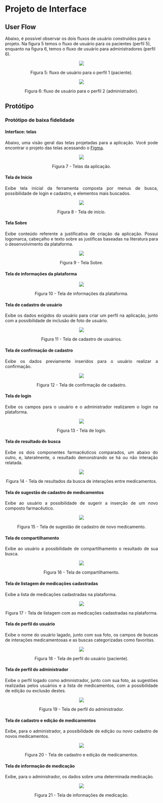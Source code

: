 
# Projeto de Interface

## User Flow

<!--
Fluxo de usuário (User Flow) é uma técnica que permite ao desenvolvedor mapear todo fluxo de navegação do usuário na aplicação. Essa técnica funciona para alinhar os caminhos e as possíveis ações que o usuário pode fazer junto com os membros de sua equipe.
-->

Abaixo, é possível observar os dois fluxos de usuário construídos para o projeto. Na figura 5 temos o fluxo de usuário para os pacientes (perfil 5), enquanto na figura 6, temos o fluxo de usuário para administradores (perfil 6).

<div align="center">

![](img/fluxo_usuario.png)

Figura 5: fluxo de usuário para o perfil 1 (paciente).

![](img/fluxo_adm.png)

Figura 6: fluxo de usuário para o perfil 2 (administrador).

</div>

## Protótipo

### Protótipo de baixa fidelidade

<div align="justify">

#### Interface: telas

Abaixo, uma visão geral das telas projetadas para a aplicação. Você pode encontrar o projeto das telas acessando o [Figma](https://www.figma.com/design/4rNeyfRyfLDr4sYEAqcRBQ/Which-Medicine?node-id=0-1&node-type=canvas&t=ktfGMCII6QObEl3h-0).

<div align="center">

![](img/telas_geral.png)

Figura 7 - Telas da aplicação.

</div>

#### **Tela de Início**

Exibe tela inicial da ferramenta composta por menus de busca, possibilidade de login e cadastro, e elementos mais buscados. 

<div align="center">

![](img/tela_inicio.png)

Figura 8 - Tela de início.

</div>

#### **Tela Sobre**

Exibe conteúdo referente a justificativa de criação da aplicação. Possui logomarca, cabeçalho e texto sobre as justificas baseadas na literatura para o desenvolvimento da plataforma.

<div align="center">

![](img/tela_sobre.png)

Figura 9 - Tela Sobre.

</div>

#### **Tela de informações da plataforma**

<div align="center">

![](img/tela_info.png)

Figura 10 - Tela de informações da plataforma.

</div>

#### **Tela de cadastro de usuário**

Exibe os dados exigidos do usuário para criar um perfil na aplicação, junto com a possibilidade de inclusão de foto de usuário.

<div align="center">

![](img/tela_cadastro.png)

Figura 11 - Tela de cadastro de usuários.

</div>

#### **Tela de confirmação de cadastro**

Exibe os dados previamente inseridos para o usuário realizar a confirmação.

<div align="center">

![](img/tela_confirmacao_cadastro.png)

Figura 12 - Tela de confirmação de cadastro.

</div>

#### **Tela de login**

Exibe os campos para o usuário e o administrador realizarem o login na plataforma.

<div align="center">

![](img/tela_login.png)

Figura 13 - Tela de login.

</div>

#### **Tela de resultado de busca**

Exibe os dois componentes farmacêuticos comparados, um abaixo do outro, e, lateralmente, o resultado demonstrando se há ou não interação relatada.

<div align="center">

![](img/tela_resultado_busca.png)

Figura 14 - Tela de resultados da busca de interações entre medicamentos.

</div>

#### **Tela de sugestão de cadastro de medicamentos**

Exibe ao usuário a possibilidade de sugerir a inserção de um novo composto farmacêutico.

<div align="center">

![](img/tela_sugestao_cadastro.png)

Figura 15 - Tela de sugestão de cadastro de novo medicamento.

</div>

#### **Tela de compartilhamento**

Exibe ao usuário a possibilidade de compartilhamento o resultado de sua busca.

<div align="center">

![](img/tela_compartilhamento.png)

Figura 16 - Tela de compartilhamento.

</div>

#### **Tela de listagem de medicações cadastradas**

Exibe a lista de medicações cadastradas na plataforma.

<div align="center">

![](img/tela_lista_medicacoes.png)

Figura 17 - Tela de listagem com as medicações cadastradas na plataforma.

</div>

#### **Tela de perfil do usuário**

Exibe o nome do usuário lagado, junto com sua foto, os campos de buscas de interações medicamentosas e as buscas categorizadas como favoritas.

<div align="center">

![](img/tela_perfil_usu.png)

Figura 18 - Tela de perfil do usuário (paciente).

</div>

#### **Tela de perfil do administrador**

Exibe o perfil logado como administrador, junto com sua foto, as sugestões realizadas pelos usuários e a lista de medicamentos, com a possibilidade de edição ou exclusão destes.

<div align="center">

![](img/tela_perfil_adm.png)

Figura 19 - Tela de perfil do administrador.

</div>

#### **Tela de cadastro e edição de medicamentos**

Exibe, para o administrador, a possibilidade de edição ou novo cadastro de novos medicamentos.

<div align="center">

![](img/tela_editar_medicacao.png)

Figura 20 - Tela de cadastro e edição de medicamentos.

</div>

#### **Tela de informação de medicação**

Exibe, para o administrador, os dados sobre uma determinada medicação.

<div align="center">

![](img/tela_info_medicacoes.png)

Figura 21 - Tela de informações de medicação.

</div>

</div>